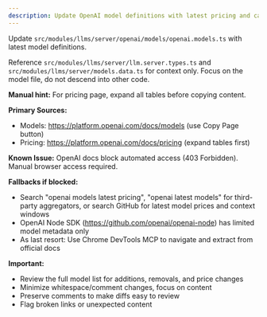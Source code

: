 ```yaml
---
description: Update OpenAI model definitions with latest pricing and capabilities
---
```


Update `src/modules/llms/server/openai/models/openai.models.ts` with latest model definitions.

Reference `src/modules/llms/server/llm.server.types.ts` and `src/modules/llms/server/models.data.ts` for context only. Focus on the model file, do not descend into other code.

**Manual hint:** For pricing page, expand all tables before copying content.

**Primary Sources:**
- Models: https://platform.openai.com/docs/models (use Copy Page button)
- Pricing: https://platform.openai.com/docs/pricing (expand tables first)

**Known Issue:** OpenAI docs block automated access (403 Forbidden). Manual browser access required.

**Fallbacks if blocked:**
- Search "openai models latest pricing", "openai latest models" for third-party aggregators, or search GitHub for latest model prices and context windows
- OpenAI Node SDK (https://github.com/openai/openai-node) has limited model metadata only
- As last resort: Use Chrome DevTools MCP to navigate and extract from official docs

**Important:**
- Review the full model list for additions, removals, and price changes
- Minimize whitespace/comment changes, focus on content
- Preserve comments to make diffs easy to review
- Flag broken links or unexpected content